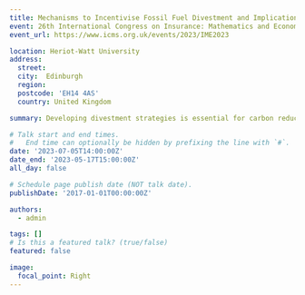 ```yaml
---
title: Mechanisms to Incentivise Fossil Fuel Divestment and Implications on Portfolio Risk and Returns
event: 26th International Congress on Insurance: Mathematics and Economics
event_url: https://www.icms.org.uk/events/2023/IME2023

location: Heriot-Watt University
address:
  street: 
  city:  Edinburgh  
  region: 
  postcode: 'EH14 4AS'
  country: United Kingdom

summary: Developing divestment strategies is essential for carbon reduction.

# Talk start and end times.
#   End time can optionally be hidden by prefixing the line with `#`.
date: '2023-07-05T14:00:00Z'
date_end: '2023-05-17T15:00:00Z'
all_day: false

# Schedule page publish date (NOT talk date).
publishDate: '2017-01-01T00:00:00Z'

authors:
  - admin

tags: []
# Is this a featured talk? (true/false)
featured: false

image:
  focal_point: Right
---
```

